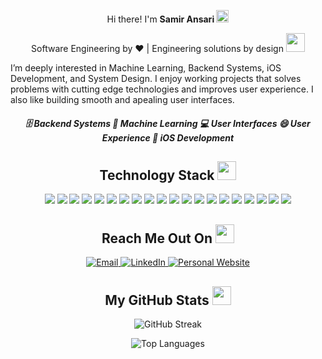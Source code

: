 <p align="center">Hi there! I'm <b>Samir Ansari </b><img src="https://media.giphy.com/media/hvRJCLFzcasrR4ia7z/giphy.gif" width="20"></p>
<p align="center">
  Software Engineering by ❤️ | Engineering solutions by design <img src="https://media4.giphy.com/media/v1.Y2lkPTc5MGI3NjExampwcmNrMWRndzlzN3VkcG5hNmFqbGFlMGhkdXlmam9oYjk2c2J0NyZlcD12MV9pbnRlcm5hbF9naWZfYnlfaWQmY3Q9Zw/povenlBAIz14s/giphy.gif" width="30">
</p>
I’m deeply interested in Machine Learning, Backend Systems, iOS Development, and System Design. I enjoy working projects that solves problems with cutting edge technologies and improves user experience. I also like building smooth and apealing user interfaces.
    <h5 align="center">🗄️ Backend Systems 🤖 Machine Learning  💻 User Interfaces  😄 User Experience 📱 iOS Development</h5>

<h2 align="center">Technology Stack <img src="./images/laptop.gif" width="30"></h2>

<p align="center">
  <!-- Programming Languages -->
  <img src="https://img.shields.io/badge/-Python-black?style=flat-square&logo=python"/>
  <img src="https://img.shields.io/badge/-Swift-orange?style=flat-square&logo=swift"/>
  <img src="https://img.shields.io/badge/-TypeScript-blue?style=flat-square&logo=typescript"/>
  <img src="https://img.shields.io/badge/-Java-black?style=flat-square&logo=java"/>
  <img src="https://img.shields.io/badge/-JavaScript-black?style=flat-square&logo=javascript"/>
  <img src="https://img.shields.io/badge/-Kotlin-purple?style=flat-square&logo=kotlin"/>
  <img src="https://img.shields.io/badge/-Go-00ADD8?style=flat-square&logo=go"/>

  <!-- Development & Frameworks -->
  <img src="https://img.shields.io/badge/-React-black?style=flat-square&logo=react"/>
  <img src="https://img.shields.io/badge/-Next.js-black?style=flat-square&logo=next.js"/>
  <img src="https://img.shields.io/badge/-Node.js-black?style=flat-square&logo=node.js"/>
  <img src="https://img.shields.io/badge/-Express.js-gray?style=flat-square&logo=express"/>
  <img src="https://img.shields.io/badge/-Angular-red?style=flat-square&logo=angular"/>
  <img src="https://img.shields.io/badge/-Tailwind%20CSS-38B2AC?style=flat-square&logo=tailwind-css"/>
  <img src="https://img.shields.io/badge/-Framer%20Motion-black?style=flat-square&logo=framer"/>

  <!-- Infrastructure & Tools -->
  <img src="https://img.shields.io/badge/-MongoDB-black?style=flat-square&logo=mongodb"/>
  <img src="https://img.shields.io/badge/-PostgreSQL-black?style=flat-square&logo=postgresql"/>
  <img src="https://img.shields.io/badge/-Google%20Cloud-black?style=flat-square&logo=google-cloud"/>
  <img src="https://img.shields.io/badge/-Docker-black?style=flat-square&logo=docker"/>
  <img src="https://img.shields.io/badge/-Git-black?style=flat-square&logo=git"/>
  <img src="https://img.shields.io/badge/-Linux-black?style=flat-square&logo=linux"/>
</p>



<h2 align="center">Reach Me Out On <img src="https://media0.giphy.com/media/jqNPzdTTxQfOgOqpO4/source.gif" width="30"></h2>

<p align="center">
  <a href="mailto:samiransari.me@gmail.com">
    <img src="https://img.shields.io/badge/samir--ansarii-green?style=flat-square&logo=Gmail&logoColor=white" alt="Email"/>
  </a>
  <a href="https://www.linkedin.com/in/samiransarii/">
    <img src="https://img.shields.io/badge/samir--ansarii-blue?style=flat-square&logo=Linkedin&logoColor=white" alt="LinkedIn"/>
  </a>
  <a href="https://www.samiransari.com/">
    <img src="https://img.shields.io/badge/samir--ansarii-green?style=flat-square&logo=internet-explorer&logoColor=white" alt="Personal Website"/>
  </a>
</p>

<h2 align="center">My GitHub Stats <img src="https://media.giphy.com/media/VgCDAzcKvsR6OM0uWg/giphy.gif" width="30"></h2>

<p align="center">
  <img src="https://github-readme-streak-stats.herokuapp.com/?user=samiransarii&show_icons=true&locale=en&layout=compact&theme=radical&line_height=0" alt="GitHub Streak"/>
</p>

<p align="center">
  <img src="https://github-readme-stats.vercel.app/api/top-langs/?username=samiransarii&hide=html,css,shaderlab,basic,jupyter%20notebook,hlsl&theme=radical" alt="Top Languages"/>
</p>

